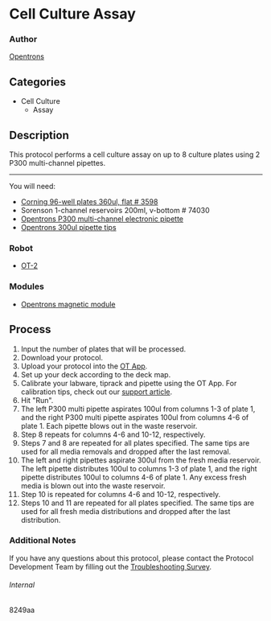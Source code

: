 # Cell Culture Assay

### Author
[Opentrons](http://www.opentrons.com/)

## Categories
* Cell Culture
    * Assay

## Description
This protocol performs a cell culture assay on up to 8 culture plates using 2 P300 multi-channel pipettes.

---

You will need:
* [Corning 96-well plates 360ul, flat # 3598](https://ecatalog.corning.com/life-sciences/b2c/US/en/Microplates/Assay-Microplates/96-Well-Microplates/Corning%C2%AE-96-well-Solid-Black-and-White-Polystyrene-Microplates/p/corning96WellSolidBlackAndWhitePolystyreneMicroplates)
* Sorenson 1-channel reservoirs 200ml, v-bottom # 74030
* [Opentrons P300 multi-channel electronic pipette](https://shop.opentrons.com/collections/ot-2-pipettes/products/8-channel-electronic-pipette?variant=5984202489885)
* [Opentrons 300ul pipette tips](https://shop.opentrons.com/collections/opentrons-tips/products/opentrons-300ul-tips)

### Robot
* [OT-2](https://opentrons.com/ot-2)

### Modules
* [Opentrons magnetic module](https://shop.opentrons.com/collections/hardware-modules/products/magdeck)

## Process
1. Input the number of plates that will be processed.
2. Download your protocol.
3. Upload your protocol into the [OT App](https://opentrons.com/ot-app).
4. Set up your deck according to the deck map.
5. Calibrate your labware, tiprack and pipette using the OT App. For calibration tips, check out our [support article](https://support.opentrons.com/ot-2/getting-started-software-setup/deck-calibration).
6. Hit "Run".
7. The left P300 multi pipette aspirates 100ul from columns 1-3 of plate 1, and the right P300 multi pipette aspirates 100ul from columns 4-6 of plate 1. Each pipette blows out in the waste reservoir.
8. Step 8 repeats for columns 4-6 and 10-12, respectively.
9. Steps 7 and 8 are repeated for all plates specified. The same tips are used for all media removals and dropped after the last removal.
10. The left and right pipettes aspirate 300ul from the fresh media reservoir. The left pipette distributes 100ul to columns 1-3 of plate 1, and the right pipette distributes 100ul to columns 4-6 of plate 1. Any excess fresh media is blown out into the waste reservoir.
11. Step 10 is repeated for columns 4-6 and 10-12, respectively.
12. Steps 10 and 11 are repeated for all plates specified. The same tips are used for all fresh media distributions and dropped after the last distribution.

### Additional Notes
If you have any questions about this protocol, please contact the Protocol Development Team by filling out the [Troubleshooting Survey](https://protocol-troubleshooting.paperform.co/).

###### Internal
8249aa
